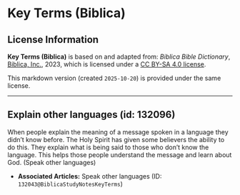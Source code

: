 # Key Terms (Biblica)

## License Information

**Key Terms (Biblica)** is based on and adapted from: _Biblica Bible Dictionary_, [Biblica, Inc.](https://www.biblica.com/), 2023, which is licensed under a [CC BY-SA 4.0 license](https://creativecommons.org/licenses/by-sa/4.0/legalcode.en).

This markdown version (created `2025-10-20`) is provided under the same license.



--------------------------------

## Explain other languages (id: 132096)

When people explain the meaning of a message spoken in a language they didn’t know before. The Holy Spirit has given some believers the ability to do this. They explain what is being said to those who don’t know the language. This helps those people understand the message and learn about God. (Speak other languages)

* **Associated Articles:** Speak other languages (ID: `132043@BiblicaStudyNotesKeyTerms`)

